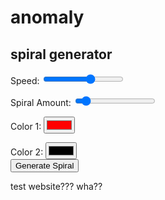 <head>
	<link rel="stylesheet" href="mainsite.css">
	<script src="gif.js?v=3"></script>
	<script src="spiral.js"></script>
	<script src="data.js"></script>
</head>
 
<body>
  <h1>anomaly</h1>
  <h2>spiral generator</h2>
  <label for="slider1">Speed:</label>
  <input type="range" id="slider1" min="-1" max="1" value="0.2" step="0.1">
  <br>

  <label for="slider2">Spiral Amount:</label>
  <input type="range" id="slider2" min="2" max="24" value="4">
  <br>

  <label for="colorPicker1">Color 1:</label>
  <input type="color" id="colorPicker1" value="#ff0000">
  <br>

  <label for="colorPicker2">Color 2:</label>
  <input type="color" id="colorPicker2" value="#000000">
  <br>
  <button onclick="genSpiral()">Generate Spiral</button>
  <div id="imageContainer"></div>
  <p> test website??? wha?? </p>
</body>

<script>

	

	//Where the real code begins
	
    const slider1 = document.getElementById('slider1');
    const colorPicker1 = document.getElementById('colorPicker1');
    const slider2 = document.getElementById('slider2');
    const colorPicker2 = document.getElementById('colorPicker2');

	function genSpiral() {
		generateRandomNoise(slider1.value,slider2.value,colorPicker1.value,colorPicker2.value);
	}
	
  document.addEventListener('DOMContentLoaded', function () {
    // Find the div with the class 'wrapper'
    var wrapperDiv = document.querySelector('.wrapper');

    // Check if the wrapperDiv is found
    if (wrapperDiv) {
        // Find and remove the header element within the wrapper
        var headerElement = wrapperDiv.querySelector('header');
        if (headerElement) {
            headerElement.remove();
        }

        // Find and remove the footer element within the wrapper
        var footerElement = wrapperDiv.querySelector('footer');
        if (footerElement) {
            footerElement.remove();
        }
    }
});
  
</script>
